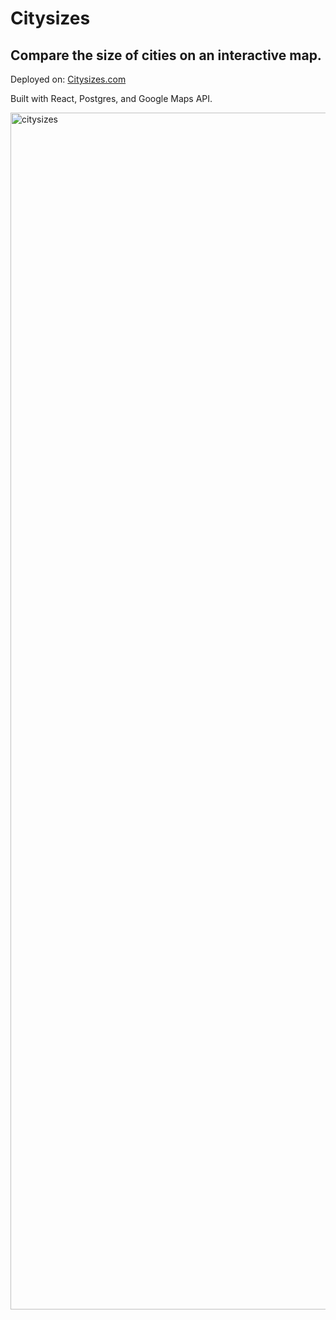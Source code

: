 # Citysizes
## Compare the size of cities on an interactive map.

Deployed on: [Citysizes.com](https://www.citysizes.com)

Built with React, Postgres, and Google Maps API.

<img width="1915" alt="citysizes" src="https://github.com/alexandruakkol/city_sizes/assets/96371551/d70ee621-28de-4a72-bc5f-20d75cfd84a7">
